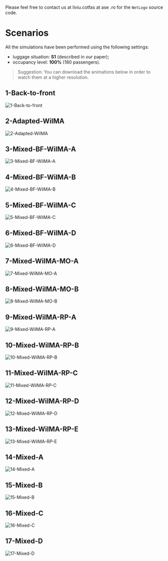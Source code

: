 Please feel free to contact us at liviu.cotfas at ase .ro for the `NetLogo` source code.

# Scenarios

All the simulations have been performed using the following settings:
- luggage situation: **S1** (described in our paper);
- occupancy level: **100%** (180 passengers).

> Suggestion: You can download the animations below in order to watch them at a higher resolution.

## 1-Back-to-front
![1-Back-to-front](recordings/1-back-to-front.gif)

## 2-Adapted-WilMA
![2-Adapted-WilMA](recordings/2-Adapted-WilMA.gif)

## 3-Mixed-BF-WilMA-A
![3-Mixed-BF-WilMA-A](recordings/3-Mixed-BF-WilMA-A.gif)

## 4-Mixed-BF-WilMA-B
![4-Mixed-BF-WilMA-B](recordings/4-Mixed-BF-WilMA-B.gif)

## 5-Mixed-BF-WilMA-C
![5-Mixed-BF-WilMA-C](recordings/5-Mixed-BF-WilMA-C.gif)

## 6-Mixed-BF-WilMA-D
![6-Mixed-BF-WilMA-D](recordings/6-Mixed-BF-WilMA-D.gif)

## 7-Mixed-WilMA-MO-A
![7-Mixed-WilMA-MO-A](recordings/7-Mixed-WilMA-MO-A.gif)

## 8-Mixed-WilMA-MO-B
![8-Mixed-WilMA-MO-B](recordings/8-Mixed-WilMA-MO-B.gif)

## 9-Mixed-WilMA-RP-A
![9-Mixed-WilMA-RP-A](recordings/9-Mixed-WilMA-RP-A.gif)

## 10-Mixed-WilMA-RP-B
![10-Mixed-WilMA-RP-B](recordings/10-Mixed-WilMA-RP-B.gif)

## 11-Mixed-WilMA-RP-C
![11-Mixed-WilMA-RP-C](recordings/11-Mixed-WilMA-RP-C.gif)

## 12-Mixed-WilMA-RP-D
![12-Mixed-WilMA-RP-D](recordings/12-Mixed-WilMA-RP-D.gif)

## 13-Mixed-WilMA-RP-E
![13-Mixed-WilMA-RP-E](recordings/13-Mixed-WilMA-RP-E.gif)

## 14-Mixed-A
![14-Mixed-A](recordings/14-Mixed-A.gif)

## 15-Mixed-B
![15-Mixed-B](recordings/15-Mixed-B.gif)

## 16-Mixed-C
![16-Mixed-C](recordings/16-Mixed-C.gif)

## 17-Mixed-D
![17-Mixed-D](recordings/17-Mixed-D.gif)